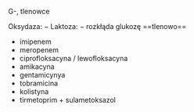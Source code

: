 G-, tlenowce

Oksydaza: $-$
Laktoza: $-$
rozkłąda glukozę ==tlenowo==


- imipenem
- meropenem
- ciprofloksacyna / lewofloksacyna
- amikacyna
- gentamicynya
- tobramicina
- kolistyna
- tirmetoprim + sulametoksazol
